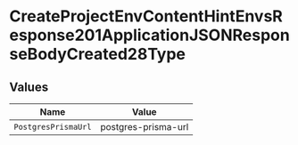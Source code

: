 # CreateProjectEnvContentHintEnvsResponse201ApplicationJSONResponseBodyCreated28Type


## Values

| Name                | Value               |
| ------------------- | ------------------- |
| `PostgresPrismaUrl` | postgres-prisma-url |